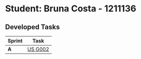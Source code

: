 # Student: Bruna Costa - 1211136

## Developed Tasks


| Sprint | Task     |
|--------|--------------------|
| **A**  | [US G002](../SPRINT%20A/US_G002/readme.md) |
